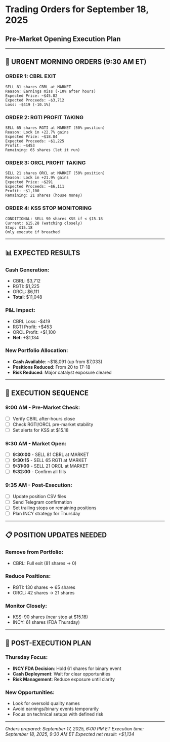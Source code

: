 # Trading Orders for September 18, 2025
## Pre-Market Opening Execution Plan

---

## 🚨 URGENT MORNING ORDERS (9:30 AM ET)

### ORDER 1: CBRL EXIT
```
SELL 81 shares CBRL at MARKET
Reason: Earnings miss (-10% after hours)
Expected Price: ~$45.82
Expected Proceeds: ~$3,712
Loss: -$419 (-10.1%)
```

### ORDER 2: RGTI PROFIT TAKING
```
SELL 65 shares RGTI at MARKET (50% position)
Reason: Lock in +22.7% gains
Expected Price: ~$18.84
Expected Proceeds: ~$1,225
Profit: ~$453
Remaining: 65 shares (let it run)
```

### ORDER 3: ORCL PROFIT TAKING
```
SELL 21 shares ORCL at MARKET (50% position)
Reason: Lock in +21.9% gains
Expected Price: ~$291
Expected Proceeds: ~$6,111
Profit: ~$1,100
Remaining: 21 shares (house money)
```

### ORDER 4: KSS STOP MONITORING
```
CONDITIONAL: SELL 90 shares KSS if < $15.18
Current: $15.28 (watching closely)
Stop: $15.18
Only execute if breached
```

---

## 📊 EXPECTED RESULTS

### Cash Generation:
- CBRL: $3,712
- RGTI: $1,225
- ORCL: $6,111
- **Total**: $11,048

### P&L Impact:
- CBRL Loss: -$419
- RGTI Profit: +$453
- ORCL Profit: +$1,100
- **Net**: +$1,134

### New Portfolio Allocation:
- **Cash Available**: ~$18,091 (up from $7,033)
- **Positions Reduced**: From 20 to 17-18
- **Risk Reduced**: Major catalyst exposure cleared

---

## 🎯 EXECUTION SEQUENCE

### 9:00 AM - Pre-Market Check:
- [ ] Verify CBRL after-hours close
- [ ] Check RGTI/ORCL pre-market stability
- [ ] Set alerts for KSS at $15.18

### 9:30 AM - Market Open:
- [ ] **9:30:00** - SELL 81 CBRL at MARKET
- [ ] **9:30:15** - SELL 65 RGTI at MARKET
- [ ] **9:31:00** - SELL 21 ORCL at MARKET
- [ ] **9:32:00** - Confirm all fills

### 9:35 AM - Post-Execution:
- [ ] Update position CSV files
- [ ] Send Telegram confirmation
- [ ] Set trailing stops on remaining positions
- [ ] Plan INCY strategy for Thursday

---

## 📋 POSITION UPDATES NEEDED

### Remove from Portfolio:
- CBRL: Full exit (81 shares → 0)

### Reduce Positions:
- RGTI: 130 shares → 65 shares
- ORCL: 42 shares → 21 shares

### Monitor Closely:
- KSS: 90 shares (near stop at $15.18)
- INCY: 61 shares (FDA Thursday)

---

## 🔄 POST-EXECUTION PLAN

### Thursday Focus:
- **INCY FDA Decision**: Hold 61 shares for binary event
- **Cash Deployment**: Wait for clear opportunities
- **Risk Management**: Reduce exposure until clarity

### New Opportunities:
- Look for oversold quality names
- Avoid earnings/binary events temporarily
- Focus on technical setups with defined risk

---

*Orders prepared: September 17, 2025, 6:00 PM ET*
*Execution time: September 18, 2025, 9:30 AM ET*
*Expected net result: +$1,134*